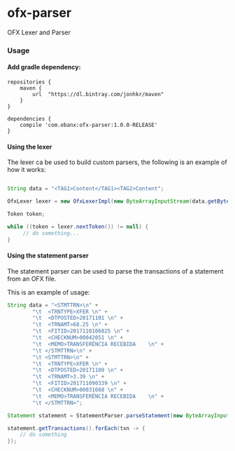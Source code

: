 # ofx-parser
OFX Lexer and Parser

### Usage

#### Add gradle dependency:
```
repositories {
    maven {
        url  "https://dl.bintray.com/jonhkr/maven" 
    }
}

dependencies {
    compile 'com.ebanx:ofx-parser:1.0.0-RELEASE'
}
```

#### Using the lexer

The lexer ca be used to build custom parsers, the following is an example of how it works:

```Java

String data = "<TAG1>Content</TAG1><TAG2>Content";

OfxLexer lexer = new OfxLexerImpl(new ByteArrayInputStream(data.getBytes()));

Token token;

while ((token = lexer.nextToken()) != null) {
     // do something...
}

```

#### Using the statement parser

The statement parser can be used to parse the transactions of a statement from an OFX file.

This is an example of usage:

```Java
String data = "<STMTTRN>\n" +
        "\t  <TRNTYPE>XFER \n" +
        "\t  <DTPOSTED>20171101 \n" +
        "\t  <TRNAMT>68.25 \n" +
        "\t  <FITID>2017110106825 \n" +
        "\t  <CHECKNUM>00042051 \n" +
        "\t  <MEMO>TRANSFERÊNCIA RECEBIDA    \n" +
        "\t </STMTTRN>\n" +
        "\t <STMTTRN>\n" +
        "\t  <TRNTYPE>XFER \n" +
        "\t  <DTPOSTED>20171109 \n" +
        "\t  <TRNAMT>3.39 \n" +
        "\t  <FITID>201711090339 \n" +
        "\t  <CHECKNUM>00031668 \n" +
        "\t  <MEMO>TRANSFERÊNCIA RECEBIDA    \n" +
        "\t </STMTTRN>";

Statement statement = StatementParser.parseStatement(new ByteArrayInputStream(data.getBytes()));

statement.getTransactions().forEach(txn -> {
    // do something
});

```